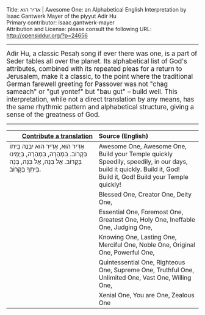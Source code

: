 <html>
<head></head>
<body>
Title: אדיר הוא | Awesome One: an Alphabetical English Interpretation by Isaac Gantwerk Mayer of the piyyut Adir Hu<br />
Primary contributor: isaac.gantwerk-mayer<br />
Attribution and License: please consult the following URL: <a href="http://opensiddur.org/?p=24656">http://opensiddur.org/?p=24656</a>
<p />
<hr />

<div class="english" style="font-size: 1.2em;">
Adir Hu, a classic Pesaḥ song if ever there was one, is a part of Seder tables all over the planet. Its alphabetical list of God's attributes, combined with its repeated pleas for a return to Jerusalem, make it a classic, to the point where the traditional German farewell greeting for Passover was not "chag sameach" or "gut yontef" but "bau gut" – build well. This interpretation, while not a direct translation by any means, has the same rhythmic pattern and alphabetical structure, giving a sense of the greatness of God.
</div>

<hr />
<table style="margin-left: auto;margin-right: auto;" class="draggable">
<thead><tr><th id="x" style="text-align: right;"><a href="https://opensiddur.org/contributing/upload/">Contribute a translation</a></th><th style="text-align: left;">Source (English)</th></tr></thead>
<tbody>
<tr><td style="vertical-align:top;" width="46%">
<div class="liturgy"><span lang="he">
אַדִּיר הוּא, אַדִּיר הוּא
יִבְנֶה בֵּיתוֹ בְּקָרוֹב. 
בִּמְהֵרָה, בִּמְהֵרָה, בְּיָמֵינוּ בְּקָרוֹב. 
אֵל בְּנֵה, אֵל בְּנֵה, 
בְּנֵה בֵּיתְךָ בְּקָרוֹב.
</span></div></td>
 
<td style="vertical-align:top;" width="53%">
<div class="english">
<span class="acrostic">A</span>wesome One, Awesome One,
Build your Temple quickly
Speedily, speedily, in our days, build it quickly.
Build it, God! Build it, God!
Build your Temple quickly!
</div></td></tr>


<tr><td style="vertical-align:top;" width="46%">
<div class="liturgy"><span lang="he">

</span></div></td>
 
<td style="vertical-align:top;" width="53%">
<div class="english">
<span class="acrostic">B</span>lessed One, <span class="acrostic">C</span>reator One, <span class="acrostic">D</span>eity One,
</div></td></tr>


<tr><td style="vertical-align:top;" width="46%">
<div class="liturgy"><span lang="he">

</span></div></td>
 
<td style="vertical-align:top;" width="53%">
<div class="english">
<span class="acrostic">E</span>ssential One, <span class="acrostic">F</span>oremost One, <span class="acrostic">G</span>reatest One,
<span class="acrostic">H</span>oly One, <span class="acrostic">I</span>neffable One, <span class="acrostic">J</span>udging One,
</div></td></tr>


<tr><td style="vertical-align:top;" width="46%">
<div class="liturgy"><span lang="he">

</span></div></td>
 
<td style="vertical-align:top;" width="53%">
<div class="english">
<span class="acrostic">K</span>nowing One, <span class="acrostic">L</span>asting One, <span class="acrostic">M</span>erciful One,
<span class="acrostic">N</span>oble One, <span class="acrostic">O</span>riginal One, <span class="acrostic">P</span>owerful One,
</div></td></tr>


<tr><td style="vertical-align:top;" width="46%">
<div class="liturgy"><span lang="he">

</span></div></td>
 
<td style="vertical-align:top;" width="53%">
<div class="english">
<span class="acrostic">Q</span>uintessential One, <span class="acrostic">R</span>ighteous One, <span class="acrostic">S</span>upreme One,
<span class="acrostic">T</span>ruthful One, <span class="acrostic">U</span>nlimited One, <span class="acrostic">V</span>ast One, <span class="acrostic">W</span>illing One, 
</div></td></tr>


<tr><td style="vertical-align:top;" width="46%">
<div class="liturgy"><span lang="he">

</span></div></td>
 
<td style="vertical-align:top;" width="53%">
<div class="english">
<span class="acrostic">X</span>enial One, <span class="acrostic">Y</span>ou are One, <span class="acrostic">Z</span>ealous One
</div></td></tr>
</tbody></table>
</body>
</html>